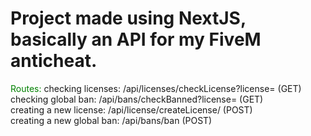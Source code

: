 # Project made using NextJS, basically an API for my FiveM anticheat. <br/>
<span style="color: green">Routes: </span>
checking licenses: /api/licenses/checkLicense?license= (GET) <br/>
checking global ban: /api/bans/checkBanned?license= (GET) <br/>
creating a new license: /api/license/createLicense/ (POST) <br/>
creating a new global ban: /api/bans/ban (POST)
